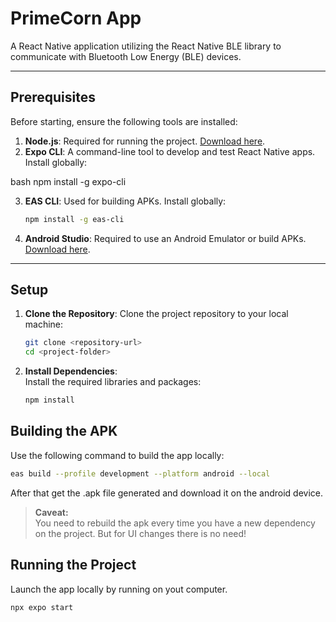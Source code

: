 # PrimeCorn App

A React Native application utilizing the React Native BLE library to communicate with Bluetooth Low Energy (BLE) devices.

---

## Prerequisites

Before starting, ensure the following tools are installed:

1. **Node.js**: Required for running the project. [Download here](https://nodejs.org).
2. **Expo CLI**: A command-line tool to develop and test React Native apps. Install globally:
   
bash
   npm install -g expo-cli

3. **EAS CLI**: Used for building APKs. Install globally:
   ```bash
   npm install -g eas-cli

4. **Android Studio**: Required to use an Android Emulator or build APKs. [Download here](https://developer.android.com/studio).

---

## Setup

1. **Clone the Repository**:
   Clone the project repository to your local machine:
   ```bash
   git clone <repository-url>
   cd <project-folder>

2. **Install Dependencies**:  
   Install the required libraries and packages:
   ```bash
   npm install


## Building the APK
Use the following command to build the app locally:

```bash
eas build --profile development --platform android --local

```
After that get the .apk file generated and download it on the android device. 

> **Caveat:**  
> You need to rebuild the apk every time you have a new dependency on the project. But for UI changes there is no need!

## Running the Project
Launch the app locally by running on yout computer.

```bash
npx expo start
